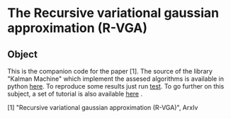 # The Recursive variational gaussian approximation (R-VGA)

## Object

This is the companion code for the paper \[1\]. The source of the library "Kalman Machine" which implement the assesed algorithms is available in python [here][0]. To reproduce some results just run [test][1]. To go further on this subject, a set of tutorial is also available [here][2] . 

[0]: ./KalmanMachine
[1]: ./KTestGenerators.py
[2]: ./Tutorial/README.md

\[1\] "Recursive variational gaussian approximation (R-VGA)", ArxIv
